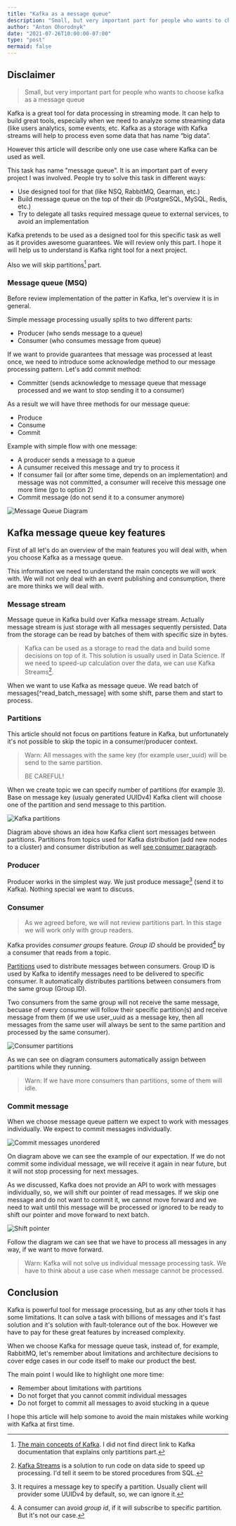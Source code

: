 ```yaml
---
title: "Kafka as a message queue"
description: "Small, but very important part for people who wants to choose kafka as a message queue."
author: "Anton Ohorodnyk"
date: "2021-07-26T10:00:00-07:00"
type: "post"
mermaid: false
---
```

## Disclaimer
> Small, but very important part for people who wants to choose kafka as a message queue

Kafka is a great tool for data processing in streaming mode. It can help to build great tools, especially when we need to analyze some streaming data (like users analytics, some events, etc. Kafka as a storage with Kafka streams will help to process even some data that has name “big data”.

However this article will describe only one use case where Kafka can be used as well.

This task has name "message queue". It is an important part of every project I was involved. People try to solve this task in different ways:
- Use designed tool for that (like NSQ, RabbitMQ, Gearman, etc.)
- Build message queue on the top of their db (PostgreSQL, MySQL, Redis, etc.)
- Try to delegate all tasks required message queue to external services, to avoid an implementation

Kafka pretends to be used as a designed tool for this specific task as well as it provides awesome guarantees. We will review only this part. I hope it will help us to understand is Kafka right tool for a next project.

Also we will skip partitions[^main_concepts] part.

[^main_concepts]: [The main concepts of Kafka]([https://kafka.apache.org/documentation/#intro_concepts_and_terms](https://kafka.apache.org/documentation/#intro_concepts_and_terms)). I did not find direct link to Kafka documentation that explains only partitions part.

### Message queue (MSQ)

Before review implementation of the patter in Kafka, let's overview it is in general.

Simple message processing usually splits to two different parts:
- Producer (who sends message to a queue)
- Consumer (who consumes message from queue)

If we want to provide guarantees that message was processed at least once, we need to introduce some acknowledge method to our message processing pattern. Let's add commit method:
- Committer (sends acknowledge to message queue that message processed and we want to stop sending it to a consumer)

As a result we will have three methods for our message queue:
- Produce
- Consume
- Commit

Example with simple flow with one message:
- A producer sends a message to a queue
- A cunsumer received this message and try to process it
- If consumer fail (or after some time, depends on an implementation) and message was not committed, a consumer will receive this message one more time (go to option 2)
- Commit message (do not send it to a consumer anymore)

![Message Queue Diagram](/post/kafka-msq/msq-general.svg)

## Kafka message queue key features
First of all let's do an overview of the main features you will deal with, when you choose Kafka as a message queue.

This information we need to understand the main concepts we will work with. We will not only deal with an event publishing and consumption, there are more thinks we will deal with.

### Message stream
Message queue in Kafka build over Kafka message stream. Actually message stream is just storage with all messages sequently persisted. Data from the storage can be read by batches of them with specific size in bytes.

> Kafka can be used as a storage to read the data and build some decisions on top of it.
This solution is usually used in Data Science.
If we need to speed-up calculation over the data, we can use Kafka Streams[^kafka_streams].

[^kafka_streams]: [Kafka Streams](https://kafka.apache.org/documentation/streams/) is a solution to run code on data side to speed up processing. I'd tell it seem to be stored procedures from SQL.

When we want to use Kafka as message queue. We read batch of messages[^read_batch_message] with some shift, parse them and start to process.

[^read_batch_messages]: Actually, every time Kafka client reads data from Kafka with some size limit, as it works in file reading.

### Partitions
This article should not focus on partitions feature in Kafka, but unfortunately it's not possible to skip the topic in a consumer/producer context.

>  Warn: All messages with the same key (for example user_uuid) will be send to the same partition.
>
> BE CAREFUL!

When we create topic we can specify number of partitions (for example 3). Base on message key (usualy generated UUIDv4) Kafka client will choose one of the partition and send message to this partition.

![Kafka partitions](/post/kafka-msq/kafka-partitions.svg)

Diagram above shows an idea how Kafka client sort messages between partitions.
Partitions from topics used for Kafka distribution (add new nodes to a cluster) and consumer distribution as well [see consumer paragraph](#consumer).

### Producer
Producer works in the simplest way. We just produce message[^producer] (send it to Kafka). Nothing special we want to discuss.

[^producer]: It requires a message key to specify a partition. Usually client will provider some UUIDv4 by default, so, we can ignore it.

### Consumer
> As we agreed before, we will not review partitions part. In this stage we will work only with group readers.

Kafka provides _consumer groups_ feature. _Group ID_ should be provided[^consumer_group_id_partitions] by a consumer that reads from a topic.

[^consumer_group_id_partitions]: A consumer can avoid _group id_, if it will subscribe to specific partition. But it's not our case.

[Partitions](#partitions) used to distribute messages between consumers.
Group ID is used by Kafka to identify messages need to be delivered to specific consumer. It automatically distributes partitions between consumers from the same group (Group ID).

Two consumers from the same group will not receive the same message, becuase of every consumer will follow their specific partition(s) and receive message from them (if we use user_uuid as a message key, then all messages from the same user will always be sent to the same partition and processed by the same consumer).

![Consumer partitions](/post/kafka-msq/kafka-consumers-partitions.svg)

As we can see on diagram consumers automatically assign between partitions while they running.

> Warn: If we have more consumers than partitions, some of them will idle.

### Commit message
When we choose message queue pattern we expect to work with messages individually. We expect to commit messages individually.

![Commit messages unordered](/post/kafka-msq/commit-messages-unordered.svg)

On diagram above we can see the example of our expectation. If we do not commit some individual message, we will receive it again in near future, but it will not stop processing for next messages.

As we discussed, Kafka does not provide an API to work with messages individually, so, we will shift our pointer of read messages.
If we skip one message and do not want to commit it, we cannot move forward and we need to wait until this message will be processed or ignored to be ready to shift our pointer and move forward to next batch.

![Shift pointer](/post/kafka-msq/shift-pointer.svg)

Follow the diagram we can see that we have to process all messages in any way, if we want to move forward.


> Warn: Kafka will not solve us individual message processing task. We have to think about a use case when message cannot be processed.

## Conclusion
Kafka is powerful tool for message processing, but as any other tools it has some limitations.
It can solve a task with billions of messages and it's fast solution and  it's solution with fault-tolerance out of the box. However we have to pay for these great features by increased complexity.

When we choose Kafka for message queue task, instead of, for example, RabbitMQ, let's remember about limitations and architecture decisions to cover edge cases in our code itself to make our product the best.

The main point I would like to highlight one more time:
* Remember about limitations with partitions
* Do not forget that you cannot commit individual messages
* Do not forget to commit all messages to avoid stucking in a queue

I hope this article will help somone to avoid the main mistakes while working with Kafka at first time.
